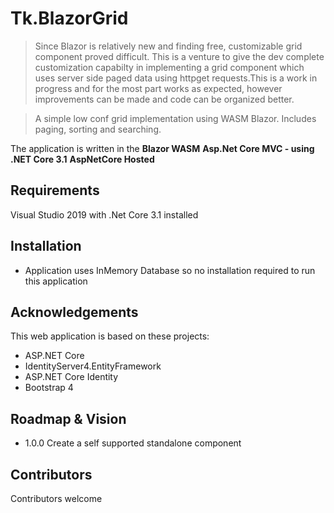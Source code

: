 # Tk.BlazorGrid
> Since Blazor is relatively new and finding free, customizable grid component proved difficult. This is a venture to give the dev complete customization capabilty in implementing a grid component which uses server side paged data using httpget requests.This is a work in progress and for the most part works as expected, however improvements can be made and code can be organized better. 

> A simple low conf grid implementation using WASM Blazor. Includes paging, sorting and searching.

The application is written in the **Blazor WASM** **Asp.Net Core MVC - using .NET Core 3.1** **AspNetCore Hosted**

## Requirements
Visual Studio 2019 with .Net Core 3.1 installed

## Installation
- Application uses InMemory Database so no installation required to run this application

## Acknowledgements
This web application is based on these projects:

- ASP.NET Core
- IdentityServer4.EntityFramework
- ASP.NET Core Identity
- Bootstrap 4

## Roadmap & Vision
- 1.0.0 Create a self supported standalone component

## Contributors
Contributors welcome
